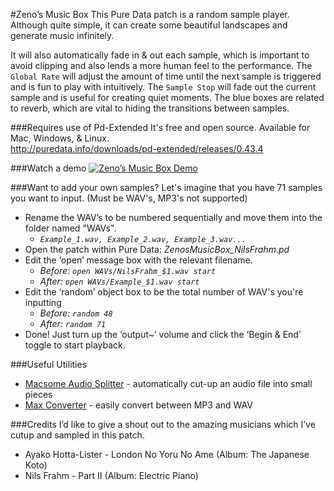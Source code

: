 #Zeno’s Music Box
This Pure Data patch is a random sample player. Although quite simple, it can create some beautiful landscapes and generate music infinitely.

It will also automatically fade in & out each sample, which is important to avoid clipping and also lends a more human feel to the performance. The `Global Rate` will adjust the amount of time until the next sample is triggered and is fun to play with intuitively. The `Sample Stop` will fade out the current sample and is useful for creating quiet moments. The blue boxes are related to reverb, which are vital to hiding the transitions between samples.

###Requires use of Pd-Extended
It's free and open source. Available for Mac, Windows, & Linux.<br>
http://puredata.info/downloads/pd-extended/releases/0.43.4

###Watch a demo
[![Zeno’s Music Box Demo](https://img.youtube.com/vi/iYXWX08sTWs/0.jpg)](https://www.youtube.com/watch?v=iYXWX08sTWs)

###Want to add your own samples?
Let's imagine that you have 71 samples you want to input. (Must be WAV's, MP3's not supported)
- Rename the WAV’s to be numbered sequentially and move them into the folder named "WAVs".
  - *`Example_1.wav, Example_2.wav, Example_3.wav...`*
- Open the patch within Pure Data: *ZenosMusicBox_NilsFrahm.pd*
- Edit the ‘open’ message box with the relevant filename.
  - *Before: `open WAVs/NilsFrahm_$1.wav start`*
  - *After: `open WAVs/Example_$1.wav start`*
- Edit the ‘random’ object box to be the total number of WAV's you're inputting
  - *Before: `random 48`*
  - *After: `random 71`*
- Done! Just turn up the ‘output~’ volume and click the ‘Begin & End’ toggle to start playback.

###Useful Utilities
- [Macsome Audio Splitter](http://www.macsome.com/audio-splitter-mac/) - automatically cut-up an audio file into small pieces
- [Max Converter](http://sbooth.org/Max/) - easily convert between MP3 and WAV

###Credits
I’d like to give a shout out to the amazing musicians which I’ve cutup and sampled in this patch.
- Ayako Hotta-Lister - London No Yoru No Ame (Album: The Japanese Koto)
- Nils Frahm - Part II (Album: Electric Piano)
